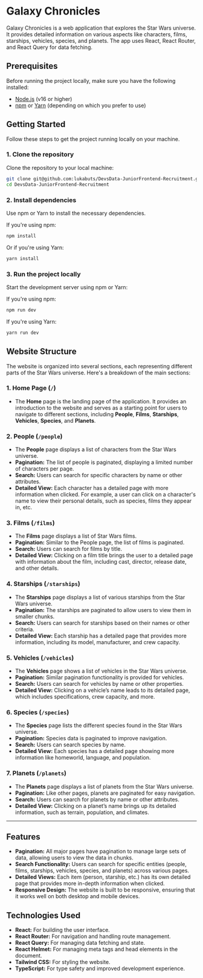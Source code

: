# Galaxy Chronicles

Galaxy Chronicles is a web application that explores the Star Wars universe. It provides detailed information on various aspects like characters, films, starships, vehicles, species, and planets. The app uses React, React Router, and React Query for data fetching.

## Prerequisites

Before running the project locally, make sure you have the following installed:

- [Node.js](https://nodejs.org/) (v16 or higher)
- [npm](https://www.npmjs.com/) or [Yarn](https://yarnpkg.com/) (depending on which you prefer to use)

## Getting Started

Follow these steps to get the project running locally on your machine.

### 1. Clone the repository

Clone the repository to your local machine:

```bash
git clone git@github.com:lukabuts/DevsData-JuniorFrontend-Recruitment.git
cd DevsData-JuniorFrontend-Recruitment
```

### 2. Install dependencies

Use npm or Yarn to install the necessary dependencies.

If you're using npm:

```bash
npm install
```

Or if you're using Yarn:

```bash
yarn install
```

### 3. Run the project locally

Start the development server using npm or Yarn:

If you're using npm:

```bash
npm run dev
```

If you're using Yarn:

```bash
yarn run dev
```

## Website Structure

The website is organized into several sections, each representing different parts of the Star Wars universe. Here's a breakdown of the main sections:

### 1. **Home Page (`/`)**

- The **Home** page is the landing page of the application. It provides an introduction to the website and serves as a starting point for users to navigate to different sections, including **People**, **Films**, **Starships**, **Vehicles**, **Species**, and **Planets**.

### 2. **People (`/people`)**

- The **People** page displays a list of characters from the Star Wars universe.
- **Pagination:** The list of people is paginated, displaying a limited number of characters per page.
- **Search:** Users can search for specific characters by name or other attributes.
- **Detailed View:** Each character has a detailed page with more information when clicked. For example, a user can click on a character's name to view their personal details, such as species, films they appear in, etc.

### 3. **Films (`/films`)**

- The **Films** page displays a list of Star Wars films.
- **Pagination:** Similar to the People page, the list of films is paginated.
- **Search:** Users can search for films by title.
- **Detailed View:** Clicking on a film title brings the user to a detailed page with information about the film, including cast, director, release date, and other details.

### 4. **Starships (`/starships`)**

- The **Starships** page displays a list of various starships from the Star Wars universe.
- **Pagination:** The starships are paginated to allow users to view them in smaller chunks.
- **Search:** Users can search for starships based on their names or other criteria.
- **Detailed View:** Each starship has a detailed page that provides more information, including its model, manufacturer, and crew capacity.

### 5. **Vehicles (`/vehicles`)**

- The **Vehicles** page shows a list of vehicles in the Star Wars universe.
- **Pagination:** Similar pagination functionality is provided for vehicles.
- **Search:** Users can search for vehicles by name or other properties.
- **Detailed View:** Clicking on a vehicle’s name leads to its detailed page, which includes specifications, crew capacity, and more.

### 6. **Species (`/species`)**

- The **Species** page lists the different species found in the Star Wars universe.
- **Pagination:** Species data is paginated to improve navigation.
- **Search:** Users can search species by name.
- **Detailed View:** Each species has a detailed page showing more information like homeworld, language, and population.

### 7. **Planets (`/planets`)**

- The **Planets** page displays a list of planets from the Star Wars universe.
- **Pagination:** Like other pages, planets are paginated for easy navigation.
- **Search:** Users can search for planets by name or other attributes.
- **Detailed View:** Clicking on a planet’s name brings up its detailed information, such as terrain, population, and climates.

---

## Features

- **Pagination:** All major pages have pagination to manage large sets of data, allowing users to view the data in chunks.
- **Search Functionality:** Users can search for specific entities (people, films, starships, vehicles, species, and planets) across various pages.
- **Detailed Views:** Each item (person, starship, etc.) has its own detailed page that provides more in-depth information when clicked.
- **Responsive Design:** The website is built to be responsive, ensuring that it works well on both desktop and mobile devices.

## Technologies Used

- **React:** For building the user interface.
- **React Router:** For navigation and handling route management.
- **React Query:** For managing data fetching and state.
- **React Helmet:** For managing meta tags and head elements in the document.
- **Tailwind CSS:** For styling the website.
- **TypeScript:** For type safety and improved development experience.
